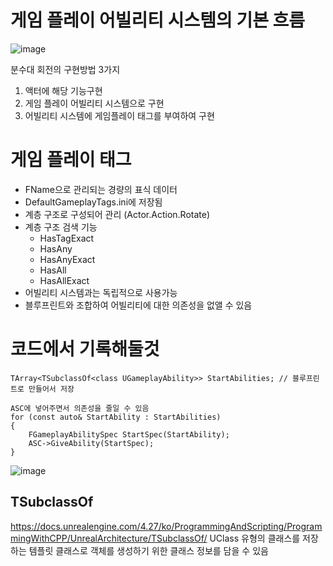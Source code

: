 # 게임 플레이 어빌리티 시스템의 기본 흐름
![image](https://github.com/m-mang2/unrealability/assets/135841268/1d36dfc1-ee41-47bc-9255-20a148627555)

분수대 회전의 구현방법 3가지
1. 액터에 해당 기능구현
2. 게임 플레이 어빌리티 시스템으로 구현
3. 어빌리티 시스템에 게임플레이 태그를 부여하여 구현

# 게임 플레이 태그
* FName으로 관리되는 경량의 표식 데이터
* DefaultGameplayTags.ini에 저장됨
* 계층 구조로 구성되어 관리 (Actor.Action.Rotate)
* 계층 구조 검색 기능
   * HasTagExact
   * HasAny
   * HasAnyExact
   * HasAll
   * HasAllExact
* 어빌리티 시스템과는 독립적으로 사용가능
* 블루프린트와 조합하여 어빌리티에 대한 의존성을 없앨 수 있음


# 코드에서 기록해둘것
```
TArray<TSubclassOf<class UGameplayAbility>> StartAbilities; // 블루프린트로 만들어서 저장

ASC에 넣어주면서 의존성을 줄일 수 있음
for (const auto& StartAbility : StartAbilities)
{
	FGameplayAbilitySpec StartSpec(StartAbility);
	ASC->GiveAbility(StartSpec);
}
```

![image](https://github.com/m-mang2/unrealability/assets/135841268/98106381-3daf-4696-a9d5-2065a36992f0)


## TSubclassOf
https://docs.unrealengine.com/4.27/ko/ProgrammingAndScripting/ProgrammingWithCPP/UnrealArchitecture/TSubclassOf/
UClass 유형의 클래스를 저장하는 템플릿 클래스로 객체를 생성하기 위한 클래스 정보를 담을 수 있음

